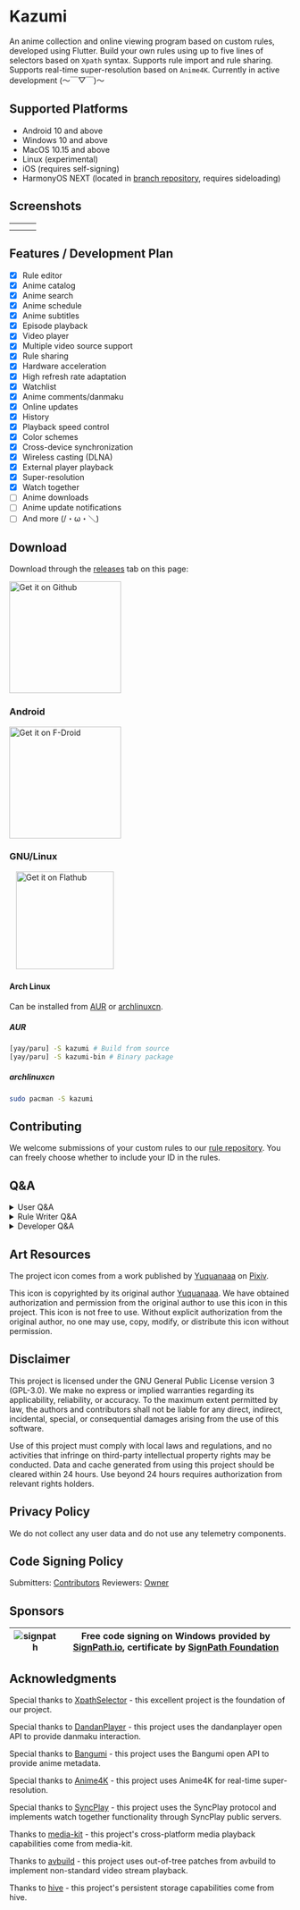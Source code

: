 # Kazumi
An anime collection and online viewing program based on custom rules, developed using Flutter. Build your own rules using up to five lines of selectors based on `Xpath` syntax. Supports rule import and rule sharing. Supports real-time super-resolution based on `Anime4K`. Currently in active development (～￣▽￣)～

## Supported Platforms

- Android 10 and above
- Windows 10 and above
- MacOS 10.15 and above
- Linux (experimental)
- iOS (requires self-signing)
- HarmonyOS NEXT (located in [branch repository](https://github.com/ErBWs/Kazumi/releases/latest), requires sideloading)

## Screenshots

<table>
  <tr>
    <td><img alt="" src="static/screenshot/img_1.png"></td>
    <td><img alt="" src="static/screenshot/img_2.png"></td>
    <td><img alt="" src="static/screenshot/img_3.png"></td>
  <tr>
  <tr>
    <td><img alt="" src="static/screenshot/img_4.png"></td>
    <td><img alt="" src="static/screenshot/img_5.png"></td>
    <td><img alt="" src="static/screenshot/img_6.png"></td>
  <tr>
</table>

## Features / Development Plan

- [x] Rule editor
- [x] Anime catalog
- [x] Anime search
- [x] Anime schedule
- [x] Anime subtitles
- [x] Episode playback
- [x] Video player
- [x] Multiple video source support
- [x] Rule sharing
- [x] Hardware acceleration
- [x] High refresh rate adaptation
- [x] Watchlist
- [x] Anime comments/danmaku
- [x] Online updates
- [x] History
- [x] Playback speed control
- [x] Color schemes
- [x] Cross-device synchronization
- [x] Wireless casting (DLNA)
- [x] External player playback
- [x] Super-resolution
- [x] Watch together
- [ ] Anime downloads
- [ ] Anime update notifications
- [ ] And more (/・ω・＼)

## Download

Download through the [releases](https://github.com/Predidit/Kazumi/releases) tab on this page:

<a href="https://github.com/Predidit/Kazumi/releases">
  <img src="static/svg/get_it_on_github.svg" alt="Get it on Github" width="200"/>
</a>

### Android

<a href="https://f-droid.org/packages/com.predidit.kazumi">
  <img src="https://fdroid.gitlab.io/artwork/badge/get-it-on-en-us.svg"
  alt="Get it on F-Droid" width="200">
</a>

### GNU/Linux

&nbsp;&nbsp;
<a href="https://flathub.org/apps/io.github.Predidit.Kazumi">
  <img src="https://flathub.org/api/badge?svg&locale=en" alt="Get it on Flathub" width="175"/>
</a>

#### Arch Linux

Can be installed from [AUR](http://aur.archlinux.org) or [archlinuxcn](https://github.com/archlinuxcn/repo).

##### AUR

```bash
[yay/paru] -S kazumi # Build from source
[yay/paru] -S kazumi-bin # Binary package
```

##### archlinuxcn

```bash
sudo pacman -S kazumi
```

## Contributing

We welcome submissions of your custom rules to our [rule repository](https://github.com/Predidit/KazumiRules). You can freely choose whether to include your ID in the rules.

## Q&A

<details>
<summary>User Q&A</summary>

#### Q: Why are there ads in some anime?

A: This project does not insert any advertisements. Ads come from video sources. Please do not trust any content in the ads and try to choose ad-free video sources for viewing.

#### Q: Why does playback stutter after I enable the super-resolution feature?

A: The super-resolution feature requires high GPU performance. If you're not running Kazumi on a high-performance dedicated graphics card, try choosing efficiency mode rather than quality mode. Using super-resolution on low-resolution video sources rather than high-resolution ones can also reduce performance consumption.

#### Q: Why is memory usage high when playing videos?

A: This program caches as much video as possible to memory during video playback to provide a good viewing experience. If your memory is limited, you can enable low memory mode in the playback settings tab, which will limit caching.

#### Q: Why can't some anime be watched through external players?

A: Some video sources use anti-hotlinking measures, which can be resolved by Kazumi but cannot be resolved by external players.

#### Q: Why does the downloaded Linux version lack icons and tray functionality?

A: Use the .deb version for installation. The tar.gz version is only for convenience of secondary packaging, and this format inherently lacks support for icons and tray functionality.

</details>

<details>
<summary>Rule Writer Q&A</summary>

#### Q: Why can't my custom rules implement search?

A: Currently, our support for `Xpath` syntax is not complete. We currently only support selectors starting with `//`. We recommend building custom rules based on the example rules we provide.

#### Q: Why can my custom rules implement search but not viewing?

A: Try disabling the use built-in player option for custom rules, which will attempt to use `webview` for playback, improving compatibility. However, when the built-in player is available, it's recommended to enable it for a smoother viewing experience with danmaku.

</details>

<details>
<summary>Developer Q&A</summary>

#### Q: I'm trying to compile this project myself, but compilation was unsuccessful.

A: This project requires a good network environment for compilation. In addition to Flutter-related dependencies hosted by Google, this project also depends on resources hosted on MavenCentral/Github/SourceForge. If you're located in mainland China, you may need to set appropriate mirror addresses.

</details>

## Art Resources

The project icon comes from a work published by [Yuquanaaa](https://www.pixiv.net/users/66219277) on [Pixiv](https://www.pixiv.net/artworks/116666979).

This icon is copyrighted by its original author [Yuquanaaa](https://www.pixiv.net/users/66219277). We have obtained authorization and permission from the original author to use this icon in this project. This icon is not free to use. Without explicit authorization from the original author, no one may use, copy, modify, or distribute this icon without permission.

## Disclaimer

This project is licensed under the GNU General Public License version 3 (GPL-3.0). We make no express or implied warranties regarding its applicability, reliability, or accuracy. To the maximum extent permitted by law, the authors and contributors shall not be liable for any direct, indirect, incidental, special, or consequential damages arising from the use of this software.

Use of this project must comply with local laws and regulations, and no activities that infringe on third-party intellectual property rights may be conducted. Data and cache generated from using this project should be cleared within 24 hours. Use beyond 24 hours requires authorization from relevant rights holders.

## Privacy Policy

We do not collect any user data and do not use any telemetry components.

## Code Signing Policy
Submitters: [Contributors](https://github.com/Predidit/Kazumi/graphs/contributors)
Reviewers: [Owner](https://github.com/Predidit)

## Sponsors
| ![signpath](https://signpath.org/assets/favicon-50x50.png) | Free code signing on Windows provided by [SignPath.io](https://about.signpath.io/), certificate by [SignPath Foundation](https://signpath.org/) |
|------------------------------------------------------------|-----------------------------------------------------------------------------------------------------------------------------------------------|

## Acknowledgments

Special thanks to [XpathSelector](https://github.com/simonkimi/xpath_selector) - this excellent project is the foundation of our project.

Special thanks to [DandanPlayer](https://www.dandanplay.com/) - this project uses the dandanplayer open API to provide danmaku interaction.

Special thanks to [Bangumi](https://bangumi.tv/) - this project uses the Bangumi open API to provide anime metadata.

Special thanks to [Anime4K](https://github.com/bloc97/Anime4K) - this project uses Anime4K for real-time super-resolution.

Special thanks to [SyncPlay](https://github.com/Syncplay/syncplay) - this project uses the SyncPlay protocol and implements watch together functionality through SyncPlay public servers.

Thanks to [media-kit](https://github.com/media-kit/media-kit) - this project's cross-platform media playback capabilities come from media-kit.

Thanks to [avbuild](https://github.com/wang-bin/avbuild) - this project uses out-of-tree patches from avbuild to implement non-standard video stream playback.

Thanks to [hive](https://github.com/isar/hive) - this project's persistent storage capabilities come from hive.